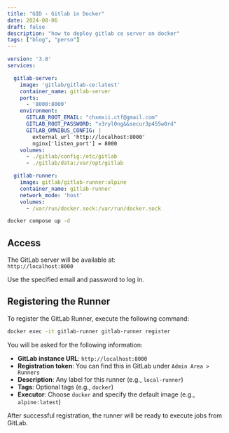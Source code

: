 ```yaml
---
title: "GID - Gitlab in Docker"
date: 2024-08-06
draft: false
description: "how to deploy gitlab ce server on docker"
tags: ["blog", "perso"]
---
```



```yaml
version: '3.8'
services:

  gitlab-server:
    image: 'gitlab/gitlab-ce:latest'
    container_name: gitlab-server
    ports:
      - '8000:8000'
    environment:
      GITLAB_ROOT_EMAIL: "chxmxii.ctf@gmail.com"
      GITLAB_ROOT_PASSWORD: "v3ryl0ng&&secur3p455w0rd"
      GITLAB_OMNIBUS_CONFIG: |
        external_url 'http://localhost:8000'
        nginx['listen_port'] = 8000
    volumes:
      - ./gitlab/config:/etc/gitlab
      - ./gitlab/data:/var/opt/gitlab

  gitlab-runner:
    image: gitlab/gitlab-runner:alpine
    container_name: gitlab-runner
    network_mode: 'host'
    volumes:
      - /var/run/docker.sock:/var/run/docker.sock
```

```bash
docker compose up -d
```

## Access

The GitLab server will be available at:  
`http://localhost:8000`

Use the specified email and password to log in.

## Registering the Runner

To register the GitLab Runner, execute the following command:

```bash
docker exec -it gitlab-runner gitlab-runner register
```

You will be asked for the following information:

- **GitLab instance URL**: `http://localhost:8000`
- **Registration token**: You can find this in GitLab under `Admin Area > Runners`
- **Description**: Any label for this runner (e.g., `local-runner`)
- **Tags**: Optional tags (e.g., `docker`)
- **Executor**: Choose `docker` and specify the default image (e.g., `alpine:latest`)

After successful registration, the runner will be ready to execute jobs from GitLab.